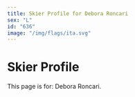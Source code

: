 ```yaml
---
title: Skier Profile for Debora Roncari
sex: "L"
id: "636"
image: "/img/flags/ita.svg" 
---
```


# Skier Profile

This page is for: Debora Roncari.
    